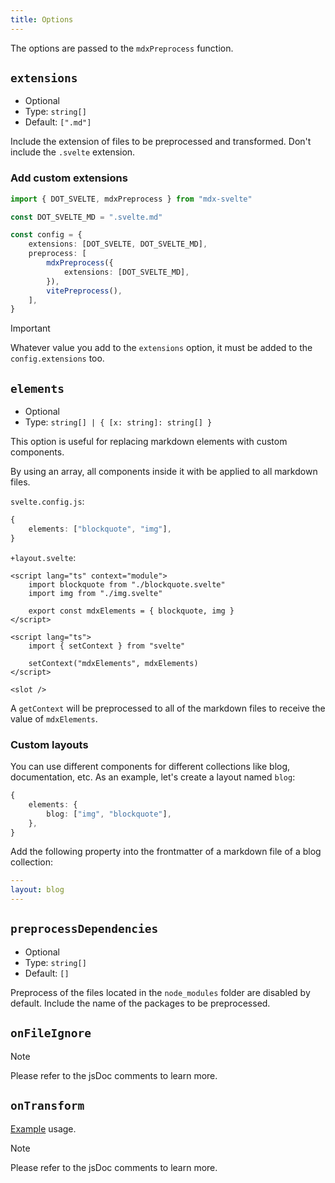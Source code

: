 ```yaml
---
title: Options
---
```


The options are passed to the `mdxPreprocess` function.

## `extensions`

-   Optional
-   Type: `string[]`
-   Default: `[".md"]`

Include the extension of files to be preprocessed and transformed. Don't include the `.svelte` extension.

### Add custom extensions

```ts
import { DOT_SVELTE, mdxPreprocess } from "mdx-svelte"

const DOT_SVELTE_MD = ".svelte.md"

const config = {
    extensions: [DOT_SVELTE, DOT_SVELTE_MD],
    preprocess: [
        mdxPreprocess({
            extensions: [DOT_SVELTE_MD],
        }),
        vitePreprocess(),
    ],
}
```

> [!IMPORTANT]
> Whatever value you add to the `extensions` option, it must be added to the `config.extensions` too.

## `elements`

-   Optional
-   Type: `string[] | { [x: string]: string[] }`

This option is useful for replacing markdown elements with custom components.

By using an array, all components inside it with be applied to all markdown files.

`svelte.config.js`:

```ts
{
    elements: ["blockquote", "img"],
}
```

`+layout.svelte`:

```svelte
<script lang="ts" context="module">
    import blockquote from "./blockquote.svelte"
    import img from "./img.svelte"

    export const mdxElements = { blockquote, img }
</script>

<script lang="ts">
    import { setContext } from "svelte"

    setContext("mdxElements", mdxElements)
</script>

<slot />
```

A `getContext` will be preprocessed to all of the markdown files to receive the value of `mdxElements`.

### Custom layouts

You can use different components for different collections like blog, documentation, etc.
As an example, let's create a layout named `blog`:

```ts
{
    elements: {
        blog: ["img", "blockquote"],
    },
}
```

Add the following property into the frontmatter of a markdown file of a blog collection:

```yaml
---
layout: blog
---
```

## `preprocessDependencies`

-   Optional
-   Type: `string[]`
-   Default: `[]`

Preprocess of the files located in the `node_modules` folder are disabled by default. Include the name of the packages to be preprocessed.

## `onFileIgnore`

> [!NOTE]
> Please refer to the jsDoc comments to learn more.

## `onTransform`

[Example](/docs/mdx-svelte/unified) usage.

> [!NOTE]
> Please refer to the jsDoc comments to learn more.
